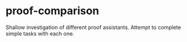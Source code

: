 # proof-comparison
Shallow investigation of different proof assistants. Attempt to complete simple tasks with each one.
